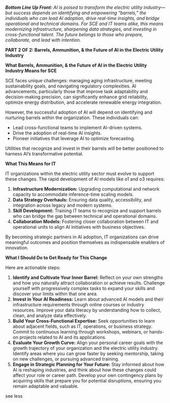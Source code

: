 _**Bottom Line Up Front:** AI is poised to transform the electric utility industry—but success depends on identifying and empowering “barrels,” the individuals who can lead AI adoption, drive real-time insights, and bridge operational and technical domains. For SCE and IT teams alike, this means modernizing infrastructure, sharpening data strategies, and investing in cross-functional talent. The future belongs to those who prepare, collaborate, and lead with intention._

**PART 2 OF 2: Barrels, Ammunition, & the Future of AI in the Electric Utility Industry**

**What Barrels, Ammunition, & the Future of AI in the Electric Utility Industry Means for SCE**

SCE faces unique challenges: managing aging infrastructure, meeting sustainability goals, and navigating regulatory complexities. AI advancements, particularly those that improve task adaptability and decision-making precision, can significantly enhance grid reliability, optimize energy distribution, and accelerate renewable energy integration.

However, the successful adoption of AI will depend on identifying and nurturing barrels within the organization. These individuals can:

*   Lead cross-functional teams to implement AI-driven systems.
*   Drive the adoption of real-time AI insights.
*   Pioneer initiatives that leverage AI to optimize forecasting.

Utilities that recognize and invest in their barrels will be better positioned to harness AI’s transformative potential.

**What This Means for IT**

IT organizations within the electric utility sector must evolve to support these changes. The rapid development of AI models like o1 and o3 requires:

1.  **Infrastructure Modernization:** Upgrading computational and network capacity to accommodate inference-time scaling models.
2.  **Data Strategy Overhauls:** Ensuring data quality, accessibility, and integration across legacy and modern systems.
3.  **Skill Development:** Training IT teams to recognize and support barrels who can bridge the gap between technical and operational domains.
4.  **Collaboration Models:** Fostering closer collaboration between IT and operational units to align AI initiatives with business objectives.

By becoming strategic partners in AI adoption, IT organizations can drive meaningful outcomes and position themselves as indispensable enablers of innovation.

**What I Should Do to Get Ready for This Change**

Here are actionable steps:

1.  **Identify and Cultivate Your Inner Barrel:** Reflect on your own strengths and how you naturally attract collaboration or achieve results. Challenge yourself with progressively complex tasks to expand your skills and discover your limits within that one area.
2.  **Invest in Your AI Readiness:** Learn about advanced AI models and their infrastructure requirements through online courses or industry resources. Improve your data literacy by understanding how to collect, clean, and analyze data effectively.
3.  **Build Your Cross-Functional Expertise:** Seek opportunities to learn about adjacent fields, such as IT, operations, or business strategy. Commit to continuous learning through workshops, webinars, or hands-on projects related to AI and its applications.
4.  **Evaluate Your Growth Curve:** Align your personal career goals with the growth trajectory of your organization and the electric utility industry. Identify areas where you can grow faster by seeking mentorship, taking on new challenges, or pursuing advanced training.
5.  **Engage in Strategic Planning for Your Future:** Stay informed about how AI is reshaping industries, and think about how these changes could affect your role or career path. Develop your own contingency plans by acquiring skills that prepare you for potential disruptions, ensuring you remain adaptable and valuable.

see less